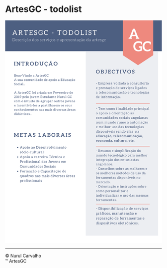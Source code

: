 # ArtesGC - todolist

![todo-list](https://github.com/ArtesGC/todo-list/blob/main/artesgc%20todolist%20(1).png)

---
&copy; Nurul Carvalho \
&trade; ArtesGC
